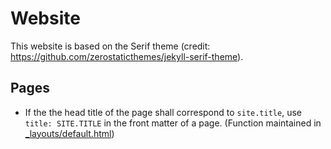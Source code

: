 # Website

This website is based on the Serif theme (credit: https://github.com/zerostaticthemes/jekyll-serif-theme).

## Pages
* If the the head title of the page shall correspond to `site.title`, use `title: SITE.TITLE` in the front matter of a page. (Function maintained in [_layouts/default.html](_layouts/default.html))
